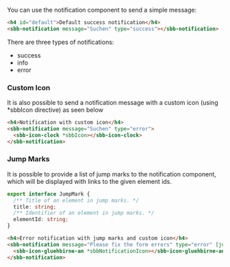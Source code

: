You can use the notification component to send a simple message:

```html
<h4 id="default">Default success notification</h4>
<sbb-notification message="Suchen" type="success"></sbb-notification>
```

There are three types of notifications:

- success
- info
- error

### Custom Icon

It is also possible to send a notification message with a custom icon
(using \*sbbIcon directive) as seen below

```html
<h4>Notification with custom icon</h4>
<sbb-notification message="Suchen" type="error">
  <sbb-icon-clock *sbbIcon></sbb-icon-clock>
</sbb-notification>
```

### Jump Marks

It is possible to provide a list of jump marks to the notification component, which will be
displayed with links to the given element ids.

```ts
export interface JumpMark {
  /** Title of an element in jump marks. */
  title: string;
  /** Identifier of an element in jump marks. */
  elementId: string;
}
```

```html
<h4>Error notification with jump marks and custom icon</h4>
<sbb-notification message="Please fix the form errors" type="error" [jumpMarks]="jumpMarks">
  <sbb-icon-gluehbirne-an *sbbNotificationIcon></sbb-icon-gluehbirne-an>
</sbb-notification>
```
